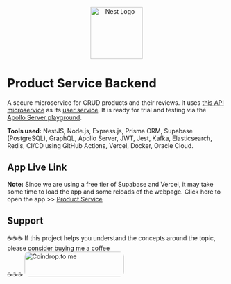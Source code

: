 <p align="center">
  <a href="http://nestjs.com/" target="blank"><img src="https://nestjs.com/img/logo-small.svg" width="120" alt="Nest Logo" /></a>
</p>

# Product Service Backend

A secure microservice for CRUD products and their reviews. It uses [this API microservice](https://github.com/MehediEhteshum/contacts_backend) as its [user service](https://contacts-management-api.vercel.app/api/docs/). It is ready for trial and testing via the [Apollo Server playground](https://product-service-nestjs-api.vercel.app/products).

**Tools used:** NestJS, Node.js, Express.js, Prisma ORM, Supabase (PostgreSQL), GraphQL, Apollo Server, JWT, Jest, Kafka, Elasticsearch, Redis, CI/CD using GitHub Actions, Vercel, Docker, Oracle Cloud.

## App Live Link
**Note:** Since we are using a free tier of Supabase and Vercel, it may take some time to load the app and some reloads of the webpage.
Click here to open the app >> [Product Service](https://product-service-nestjs-api.vercel.app/products)

## Support

☕☕☕ If this project helps you understand the concepts around the topic, please consider buying me a coffee
<br>
☕☕☕
<a href="https://coindrop.to/mehedi_ehteshum" target="_blank"><img src="https://coindrop.to/embed-button.png" style="border-radius: 10px; height: 57px !important;width: 229px !important;" alt="Coindrop.to me"></img></a>

